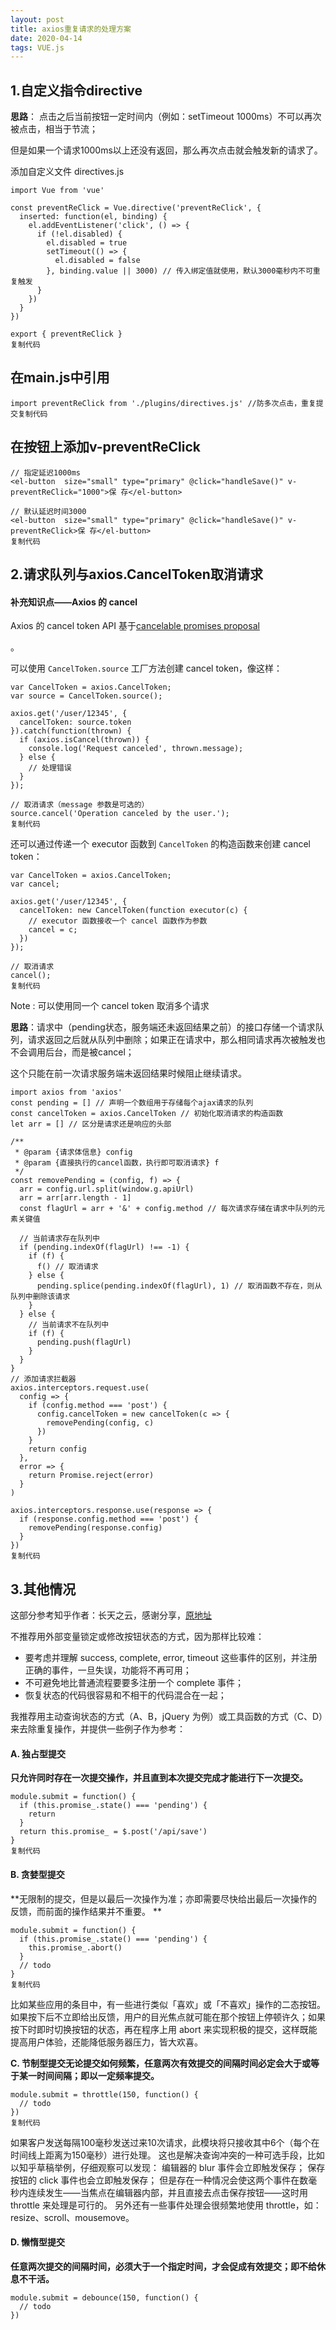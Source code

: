 ```yaml
---
layout: post
title: axios重复请求的处理方案
date: 2020-04-14 
tags: VUE.js   
---
```


## 1.自定义指令directive

**思路**： 点击之后当前按钮一定时间内（例如：setTimeout 1000ms）不可以再次被点击，相当于节流；

但是如果一个请求1000ms以上还没有返回，那么再次点击就会触发新的请求了。

添加自定义文件 directives.js

 

```
import Vue from 'vue'

const preventReClick = Vue.directive('preventReClick', {
  inserted: function(el, binding) {
    el.addEventListener('click', () => {
      if (!el.disabled) {
        el.disabled = true
        setTimeout(() => {
          el.disabled = false
        }, binding.value || 3000) // 传入绑定值就使用，默认3000毫秒内不可重复触发
      }
    })
  }
})

export { preventReClick }
复制代码
```

## 在main.js中引用

 

```
import preventReClick from './plugins/directives.js' //防多次点击，重复提交复制代码
```

## 在按钮上添加v-preventReClick

 

```
// 指定延迟1000ms
<el-button  size="small" type="primary" @click="handleSave()" v-preventReClick="1000">保 存</el-button>

// 默认延迟时间3000
<el-button  size="small" type="primary" @click="handleSave()" v-preventReClick>保 存</el-button>
复制代码
```

## 2.请求队列与axios.CancelToken取消请求

#### 补充知识点——Axios 的 cancel

Axios 的 cancel token API 基于[cancelable promises proposal](https://github.com/tc39/proposal-cancelable-promises)

。

可以使用 `CancelToken.source` 工厂方法创建 cancel token，像这样：

```
var CancelToken = axios.CancelToken;
var source = CancelToken.source();

axios.get('/user/12345', {
  cancelToken: source.token
}).catch(function(thrown) {
  if (axios.isCancel(thrown)) {
    console.log('Request canceled', thrown.message);
  } else {
    // 处理错误
  }
});

// 取消请求（message 参数是可选的）
source.cancel('Operation canceled by the user.');
复制代码
```

还可以通过传递一个 executor 函数到 `CancelToken` 的构造函数来创建 cancel token：

```
var CancelToken = axios.CancelToken;
var cancel;

axios.get('/user/12345', {
  cancelToken: new CancelToken(function executor(c) {
    // executor 函数接收一个 cancel 函数作为参数
    cancel = c;
  })
});

// 取消请求
cancel();
复制代码
```

Note : 可以使用同一个 cancel token 取消多个请求



**思路**：请求中（pending状态，服务端还未返回结果之前）的接口存储一个请求队列，请求返回之后就从队列中删除；如果正在请求中，那么相同请求再次被触发也不会调用后台，而是被cancel；

这个只能在前一次请求服务端未返回结果时候阻止继续请求。

 

```
import axios from 'axios'
const pending = [] // 声明一个数组用于存储每个ajax请求的队列
const cancelToken = axios.CancelToken // 初始化取消请求的构造函数
let arr = [] // 区分是请求还是响应的头部

/**
 * @param {请求体信息} config
 * @param {直接执行的cancel函数，执行即可取消请求} f
 */
const removePending = (config, f) => {
  arr = config.url.split(window.g.apiUrl)
  arr = arr[arr.length - 1]
  const flagUrl = arr + '&' + config.method // 每次请求存储在请求中队列的元素关键值

  // 当前请求存在队列中
  if (pending.indexOf(flagUrl) !== -1) {
    if (f) {
      f() // 取消请求
    } else {
      pending.splice(pending.indexOf(flagUrl), 1) // 取消函数不存在，则从队列中删除该请求
    }
  } else {
    // 当前请求不在队列中
    if (f) {
      pending.push(flagUrl)
    }
  }
}
// 添加请求拦截器
axios.interceptors.request.use(
  config => {
    if (config.method === 'post') {
      config.cancelToken = new cancelToken(c => {
        removePending(config, c)
      })
    }
    return config
  },
  error => {
    return Promise.reject(error)
  }
)

axios.interceptors.response.use(response => {
  if (response.config.method === 'post') {
    removePending(response.config)
  }
})
复制代码
```

#### 

## 3.其他情况

这部分参考知乎作者：长天之云，感谢分享，[原地址](https://www.zhihu.com/question/19805411/answer/15465427)





不推荐用外部变量锁定或修改按钮状态的方式，因为那样比较难：

- 要考虑并理解 success, complete, error, timeout 这些事件的区别，并注册正确的事件，一旦失误，功能将不再可用；
- 不可避免地比普通流程要要多注册一个 complete 事件；
- 恢复状态的代码很容易和不相干的代码混合在一起；



我推荐用主动查询状态的方式（A、B，jQuery 为例）或工具函数的方式（C、D）来去除重复操作，并提供一些例子作为参考：



#### A. 独占型提交

**只允许同时存在一次提交操作，并且直到本次提交完成才能进行下一次提交。**

```
module.submit = function() {
  if (this.promise_.state() === 'pending') {
    return
  }
  return this.promise_ = $.post('/api/save')
}
复制代码
```



#### B. 贪婪型提交

**无限制的提交，但是以最后一次操作为准；亦即需要尽快给出最后一次操作的反馈，而前面的操作结果并不重要。
**

```
module.submit = function() {
  if (this.promise_.state() === 'pending') {
    this.promise_.abort()
  }
  // todo
}
复制代码
```

比如某些应用的条目中，有一些进行类似「喜欢」或「不喜欢」操作的二态按钮。如果按下后不立即给出反馈，用户的目光焦点就可能在那个按钮上停顿许久；如果按下时即时切换按钮的状态，再在程序上用 abort 来实现积极的提交，这样既能提高用户体验，还能降低服务器压力，皆大欢喜。

**C. 节制型提交无论提交如何频繁，任意两次有效提交的间隔时间必定会大于或等于某一时间间隔；即以一定频率提交。**

```
module.submit = throttle(150, function() {
  // todo
})
复制代码
```

如果客户发送每隔100毫秒发送过来10次请求，此模块将只接收其中6个（每个在时间线上距离为150毫秒）进行处理。
这也是解决查询冲突的一种可选手段，比如以知乎草稿举例，仔细观察可以发现：
编辑器的 blur 事件会立即触发保存；
保存按钮的 click 事件也会立即触发保存；
但是存在一种情况会使这两个事件在数毫秒内连续发生——当焦点在编辑器内部，并且直接去点击保存按钮——这时用 throttle 来处理是可行的。
另外还有一些事件处理会很频繁地使用 throttle，如： resize、scroll、mousemove。



#### D. 懒惰型提交

**任意两次提交的间隔时间，必须大于一个指定时间，才会促成有效提交；即不给休息不干活。**

```
module.submit = debounce(150, function() {
  // todo
})
```